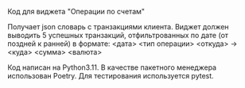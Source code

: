 Код для виджета "Операции по счетам"

Получает json словарь с транзакциями клиента. Виджет должен выводить 5 успешных транзакций, отфильтрованных по дате (от поздней к ранней) в формате: <дата> <тип операции> <откуда> -> <куда> <сумма> <валюта>

Код написан на Python3.11. В качестве пакетного менеджера использован Poetry. Для тестирования используется pytest.
